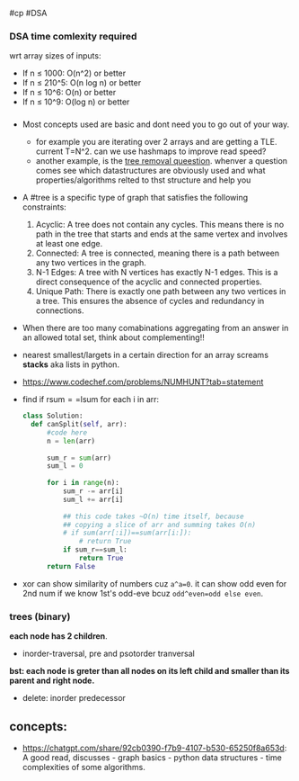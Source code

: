 #cp #DSA 

### DSA time comlexity required

wrt array sizes of inputs:

- If n ≤ 1000: O(n^2) or better
- If n ≤ 210^5: O(n log n) or better
- If n ≤ 10^6: O(n) or better
- If n ≤ 10^9: O(log n) or better

###

- Most concepts used are basic and dont need you to go out of your way. 
	- for example you are iterating over 2 arrays and are getting a TLE. current T=N^2. can we use hashmaps to improve read speed?
	- another example, is the [tree removal queestion](https://www.codechef.com/problems/TREEREMOVAL?tab=statement). whenver a question comes see which datastructures are obviously used and what properties/algorithms relted to thst structure and help you 

- A #tree is a specific type of graph that satisfies the following constraints:
	1. Acyclic: A tree does not contain any cycles. This means there is no path in the tree that starts and ends at the same vertex and involves at least one edge.
	2. Connected: A tree is connected, meaning there is a path between any two vertices in the graph.
	3. N-1 Edges: A tree with  N  vertices has exactly  N-1  edges. This is a direct consequence of the acyclic and connected properties.
	4. Unique Path: There is exactly one path between any two vertices in a tree. This ensures the absence of cycles and redundancy in connections.

- When there are too many comabinations aggregating from an answer in an allowed total set, think about complementing!!

- nearest smallest/largets in a certain direction for an array screams **stacks** aka lists in python.

- https://www.codechef.com/problems/NUMHUNT?tab=statement

- find if rsum$==$lsum for each i in arr:
  ```python
  class Solution:
    def canSplit(self, arr):
        #code here
        n = len(arr)
    
        sum_r = sum(arr)
        sum_l = 0
    
        for i in range(n):
            sum_r -= arr[i]
            sum_l += arr[i]
	        
	        ## this code takes ~O(n) time itself, because 
	        ## copying a slice of arr and summing takes O(n)
            # if sum(arr[:i])==sum(arr[i:]):
                # return True
            if sum_r==sum_l:
                return True
        return False
	```

- xor can show similarity of numbers cuz `a^a=0`. it can show odd even for 2nd num if we know 1st's odd-eve bcuz `odd^even=odd else even`.
### trees (binary)

**each node has 2 children**.
- inorder-traversal, pre and psotorder tranversal


**bst: each node is greter than all nodes on its left child and smaller than its parent and right node.**
  - delete: inorder predecessor


## concepts:
- https://chatgpt.com/share/92cb0390-f7b9-4107-b530-65250f8a653d: 
  A good read, discusses 
	  - graph basics 
	  - python data structures 
	  - time complexities of some algorithms.


